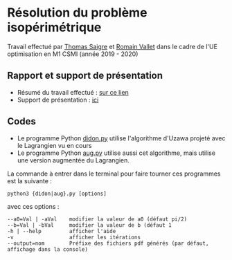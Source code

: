 # Résolution du problème isopérimétrique

Travail effectué par [Thomas Saigre](@thomas-saigre) et [Romain Vallet](@ValletRomain) dans le cadre de l'UE optimisation en M1 CSMI (année 2019 - 2020)


## Rapport et support de présentation

* Résumé du travail effectué : [sur ce lien](LaTeX/resume.pdf)
* Support de présentation : [ici](LaTeX/diapo.pdf)


## Codes

* Le programme Python [didon.py](didon.py) utilise l'algorithme d'Uzawa projeté avec le Lagrangien vu en cours
* Le programme Python [aug.py](aug.py) utilise aussi cet algorithme, mais utilise une version augmentée du Lagrangien.

La commande à entrer dans le terminal pour faire tourner ces programmes est la suivante :

```
python3 {didon|aug}.py [options]
```

avec ces options :
```
--a0=Val | -aVal    modifier la valeur de a0 (défaut pi/2)
--b=Val | -bVal     modifier la valeur de b (défaut 1
-h | --help		    afficher l'aide
-v			        afficher les itérations
--output=nom		Préfixe des fichiers pdf générés (par défaut, affichage dans la console)
```